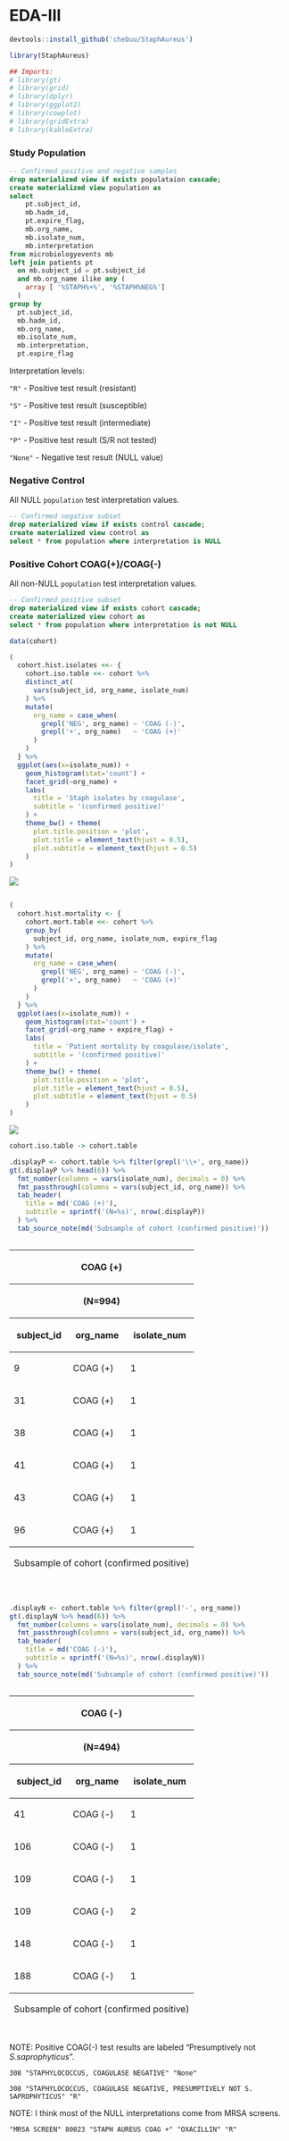 EDA-III
================

``` r
devtools::install_github('chebuu/StaphAureus')

library(StaphAureus)

## Imports:
# library(gt)
# library(grid)
# library(dplyr)
# library(ggplot2)
# library(cowplot)
# library(gridExtra)
# library(kableExtra)
```

### Study Population

``` sql
-- Confirmed positive and negative samples
drop materialized view if exists populataion cascade;
create materialized view population as
select 
    pt.subject_id, 
    mb.hadm_id, 
    pt.expire_flag, 
    mb.org_name, 
    mb.isolate_num, 
    mb.interpretation 
from microbiologyevents mb
left join patients pt 
  on mb.subject_id = pt.subject_id
  and mb.org_name ilike any (
    array [ '%STAPH%+%', '%STAPH%NEG%']
  )
group by 
  pt.subject_id, 
  mb.hadm_id, 
  mb.org_name, 
  mb.isolate_num, 
  mb.interpretation,
  pt.expire_flag
```

Interpretation levels: 

`"R"`    - Positive test result (resistant) 

`"S"`    - Positive test result (susceptible) 

`"I"`    - Positive test result (intermediate) 

`"P"`    - Positive test result (S/R not tested) 

`"None"` - Negative test result (NULL value) 

### Negative Control

All NULL `population` test interpretation values.

``` sql
-- Confirmed negative subset
drop materialized view if exists control cascade;
create materialized view control as
select * from population where interpretation is NULL
```

### Positive Cohort COAG(+)/COAG(-)

All non-NULL `population` test interpretation values.

``` sql
-- Confirmed positive subset
drop materialized view if exists cohort cascade;
create materialized view cohort as
select * from population where interpretation is not NULL
```

``` r
data(cohort)

(
  cohort.hist.isolates <<- {
    cohort.iso.table <<- cohort %>%
    distinct_at(
      vars(subject_id, org_name, isolate_num)
    ) %>%
    mutate(
      org_name = case_when(
        grepl('NEG', org_name) ~ 'COAG (-)',
        grepl('+', org_name)   ~ 'COAG (+)'
      )
    )
  } %>% 
  ggplot(aes(x=isolate_num)) +
    geom_histogram(stat='count') +
    facet_grid(~org_name) +
    labs(
      title = 'Staph isolates by coagulase',
      subtitle = '(confirmed positive)'
    ) +
    theme_bw() + theme(
      plot.title.position = 'plot',
      plot.title = element_text(hjust = 0.5),
      plot.subtitle = element_text(hjust = 0.5)
    ) 
)
```

<img src="./EDA-III_files/figure-gfm/cohort_iso-1.png" style="display: block; margin: auto;" />

``` r

(
  cohort.hist.mortality <- {
    cohort.mort.table <<- cohort %>%
    group_by(
      subject_id, org_name, isolate_num, expire_flag
    ) %>%
    mutate(
      org_name = case_when(
        grepl('NEG', org_name) ~ 'COAG (-)',
        grepl('+', org_name)   ~ 'COAG (+)'
      )
    )
  } %>% 
  ggplot(aes(x=isolate_num)) +
    geom_histogram(stat='count') +
    facet_grid(~org_name + expire_flag) +
    labs(
      title = 'Patient mortality by coagulase/isolate',
      subtitle = '(confirmed positive)'
    ) + 
    theme_bw() + theme(
      plot.title.position = 'plot',
      plot.title = element_text(hjust = 0.5),
      plot.subtitle = element_text(hjust = 0.5)
    ) 
)
```

<img src="./EDA-III_files/figure-gfm/cohort_mrt-1.png" style="display: block; margin: auto;" />

``` r
cohort.iso.table -> cohort.table

.displayP <- cohort.table %>% filter(grepl('\\+', org_name))
gt(.displayP %>% head(6)) %>%
  fmt_number(columns = vars(isolate_num), decimals = 0) %>%
  fmt_passthrough(columns = vars(subject_id, org_name)) %>%
  tab_header(
    title = md('COAG (+)'),
    subtitle = sprintf('(N=%s)', nrow(.displayP))
  ) %>%
  tab_source_note(md('Subsample of cohort (confirmed positive)'))
```

<!--html_preserve-->

<div id="cbetwlwkzr" style="overflow-x:auto;overflow-y:auto;width:auto;height:auto;">

<table class="gt_table">

<thead class="gt_header">

<tr>

<th colspan="3" class="gt_heading gt_title gt_font_normal" style>

COAG (+)

</th>

</tr>

<tr>

<th colspan="3" class="gt_heading gt_subtitle gt_font_normal gt_bottom_border" style>

(N=994)

</th>

</tr>

</thead>

<thead class="gt_col_headings">

<tr>

<th class="gt_col_heading gt_columns_bottom_border gt_right" rowspan="1" colspan="1">

subject\_id

</th>

<th class="gt_col_heading gt_columns_bottom_border gt_left" rowspan="1" colspan="1">

org\_name

</th>

<th class="gt_col_heading gt_columns_bottom_border gt_right" rowspan="1" colspan="1">

isolate\_num

</th>

</tr>

</thead>

<tbody class="gt_table_body">

<tr>

<td class="gt_row gt_right">

9

</td>

<td class="gt_row gt_left">

COAG (+)

</td>

<td class="gt_row gt_right">

1

</td>

</tr>

<tr>

<td class="gt_row gt_right">

31

</td>

<td class="gt_row gt_left">

COAG (+)

</td>

<td class="gt_row gt_right">

1

</td>

</tr>

<tr>

<td class="gt_row gt_right">

38

</td>

<td class="gt_row gt_left">

COAG (+)

</td>

<td class="gt_row gt_right">

1

</td>

</tr>

<tr>

<td class="gt_row gt_right">

41

</td>

<td class="gt_row gt_left">

COAG (+)

</td>

<td class="gt_row gt_right">

1

</td>

</tr>

<tr>

<td class="gt_row gt_right">

43

</td>

<td class="gt_row gt_left">

COAG (+)

</td>

<td class="gt_row gt_right">

1

</td>

</tr>

<tr>

<td class="gt_row gt_right">

96

</td>

<td class="gt_row gt_left">

COAG (+)

</td>

<td class="gt_row gt_right">

1

</td>

</tr>

</tbody>

<tfoot class="gt_sourcenotes">

<tr>

<td class="gt_sourcenote" colspan="3">

Subsample of cohort (confirmed positive)

</td>

</tr>

</tfoot>

</table>

</div>

<!--/html_preserve-->

``` r

.displayN <- cohort.table %>% filter(grepl('-', org_name)) 
gt(.displayN %>% head(6)) %>%
  fmt_number(columns = vars(isolate_num), decimals = 0) %>%
  fmt_passthrough(columns = vars(subject_id, org_name)) %>%
  tab_header(
    title = md('COAG (-)'),
    subtitle = sprintf('(N=%s)', nrow(.displayN))
  ) %>%
  tab_source_note(md('Subsample of cohort (confirmed positive)'))
```

<!--html_preserve-->

<div id="bnzbxxrqin" style="overflow-x:auto;overflow-y:auto;width:auto;height:auto;">

<table class="gt_table">

<thead class="gt_header">

<tr>

<th colspan="3" class="gt_heading gt_title gt_font_normal" style>

COAG (-)

</th>

</tr>

<tr>

<th colspan="3" class="gt_heading gt_subtitle gt_font_normal gt_bottom_border" style>

(N=494)

</th>

</tr>

</thead>

<thead class="gt_col_headings">

<tr>

<th class="gt_col_heading gt_columns_bottom_border gt_right" rowspan="1" colspan="1">

subject\_id

</th>

<th class="gt_col_heading gt_columns_bottom_border gt_left" rowspan="1" colspan="1">

org\_name

</th>

<th class="gt_col_heading gt_columns_bottom_border gt_right" rowspan="1" colspan="1">

isolate\_num

</th>

</tr>

</thead>

<tbody class="gt_table_body">

<tr>

<td class="gt_row gt_right">

41

</td>

<td class="gt_row gt_left">

COAG (-)

</td>

<td class="gt_row gt_right">

1

</td>

</tr>

<tr>

<td class="gt_row gt_right">

106

</td>

<td class="gt_row gt_left">

COAG (-)

</td>

<td class="gt_row gt_right">

1

</td>

</tr>

<tr>

<td class="gt_row gt_right">

109

</td>

<td class="gt_row gt_left">

COAG (-)

</td>

<td class="gt_row gt_right">

1

</td>

</tr>

<tr>

<td class="gt_row gt_right">

109

</td>

<td class="gt_row gt_left">

COAG (-)

</td>

<td class="gt_row gt_right">

2

</td>

</tr>

<tr>

<td class="gt_row gt_right">

148

</td>

<td class="gt_row gt_left">

COAG (-)

</td>

<td class="gt_row gt_right">

1

</td>

</tr>

<tr>

<td class="gt_row gt_right">

188

</td>

<td class="gt_row gt_left">

COAG (-)

</td>

<td class="gt_row gt_right">

1

</td>

</tr>

</tbody>

<tfoot class="gt_sourcenotes">

<tr>

<td class="gt_sourcenote" colspan="3">

Subsample of cohort (confirmed positive)

</td>

</tr>

</tfoot>

</table>

</div>

<!--/html_preserve-->

NOTE: Positive COAG(-) test results are labeled “Presumptively not *S.saprophyticus*”. 

`308 "STAPHYLOCOCCUS, COAGULASE NEGATIVE" "None"`

`308 "STAPHYLOCOCCUS, COAGULASE NEGATIVE, PRESUMPTIVELY NOT S. SAPROPHYTICUS" "R"`

NOTE: I think most of the NULL interpretations come from MRSA screens.

`"MRSA SCREEN" 80023 "STAPH AUREUS COAG +" "OXACILLIN" "R"`
